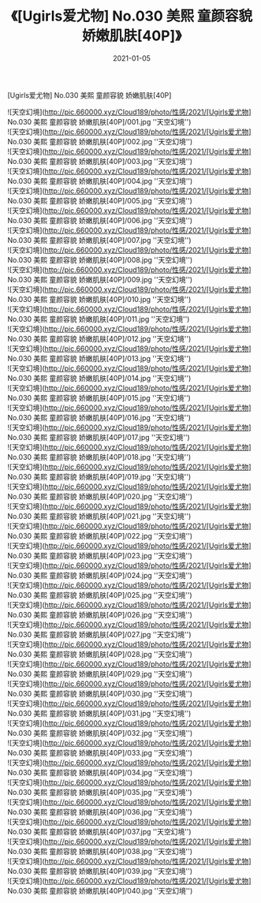 ﻿---
layout: post
title:  《[Ugirls爱尤物] No.030 美熙 童颜容貌 娇嫩肌肤[40P]》
date:   2021-01-05
img: http://pic.660000.xyz/Cloud189/photo/性感/2021/[Ugirls爱尤物] No.030 美熙 童颜容貌 娇嫩肌肤[40P]/000.jpg
categories: [美女, 性感, 泳衣]
---

[Ugirls爱尤物] No.030 美熙 童颜容貌 娇嫩肌肤[40P]



![天空幻境](http://pic.660000.xyz/Cloud189/photo/性感/2021/[Ugirls爱尤物] No.030 美熙 童颜容貌 娇嫩肌肤[40P]/001.jpg ''天空幻境'') <br>
![天空幻境](http://pic.660000.xyz/Cloud189/photo/性感/2021/[Ugirls爱尤物] No.030 美熙 童颜容貌 娇嫩肌肤[40P]/002.jpg ''天空幻境'') <br>
![天空幻境](http://pic.660000.xyz/Cloud189/photo/性感/2021/[Ugirls爱尤物] No.030 美熙 童颜容貌 娇嫩肌肤[40P]/003.jpg ''天空幻境'') <br>
![天空幻境](http://pic.660000.xyz/Cloud189/photo/性感/2021/[Ugirls爱尤物] No.030 美熙 童颜容貌 娇嫩肌肤[40P]/004.jpg ''天空幻境'') <br>
![天空幻境](http://pic.660000.xyz/Cloud189/photo/性感/2021/[Ugirls爱尤物] No.030 美熙 童颜容貌 娇嫩肌肤[40P]/005.jpg ''天空幻境'') <br>
![天空幻境](http://pic.660000.xyz/Cloud189/photo/性感/2021/[Ugirls爱尤物] No.030 美熙 童颜容貌 娇嫩肌肤[40P]/006.jpg ''天空幻境'') <br>
![天空幻境](http://pic.660000.xyz/Cloud189/photo/性感/2021/[Ugirls爱尤物] No.030 美熙 童颜容貌 娇嫩肌肤[40P]/007.jpg ''天空幻境'') <br>
![天空幻境](http://pic.660000.xyz/Cloud189/photo/性感/2021/[Ugirls爱尤物] No.030 美熙 童颜容貌 娇嫩肌肤[40P]/008.jpg ''天空幻境'') <br>
![天空幻境](http://pic.660000.xyz/Cloud189/photo/性感/2021/[Ugirls爱尤物] No.030 美熙 童颜容貌 娇嫩肌肤[40P]/009.jpg ''天空幻境'') <br>
![天空幻境](http://pic.660000.xyz/Cloud189/photo/性感/2021/[Ugirls爱尤物] No.030 美熙 童颜容貌 娇嫩肌肤[40P]/010.jpg ''天空幻境'') <br>
![天空幻境](http://pic.660000.xyz/Cloud189/photo/性感/2021/[Ugirls爱尤物] No.030 美熙 童颜容貌 娇嫩肌肤[40P]/011.jpg ''天空幻境'') <br>
![天空幻境](http://pic.660000.xyz/Cloud189/photo/性感/2021/[Ugirls爱尤物] No.030 美熙 童颜容貌 娇嫩肌肤[40P]/012.jpg ''天空幻境'') <br>
![天空幻境](http://pic.660000.xyz/Cloud189/photo/性感/2021/[Ugirls爱尤物] No.030 美熙 童颜容貌 娇嫩肌肤[40P]/013.jpg ''天空幻境'') <br>
![天空幻境](http://pic.660000.xyz/Cloud189/photo/性感/2021/[Ugirls爱尤物] No.030 美熙 童颜容貌 娇嫩肌肤[40P]/014.jpg ''天空幻境'') <br>
![天空幻境](http://pic.660000.xyz/Cloud189/photo/性感/2021/[Ugirls爱尤物] No.030 美熙 童颜容貌 娇嫩肌肤[40P]/015.jpg ''天空幻境'') <br>
![天空幻境](http://pic.660000.xyz/Cloud189/photo/性感/2021/[Ugirls爱尤物] No.030 美熙 童颜容貌 娇嫩肌肤[40P]/016.jpg ''天空幻境'') <br>
![天空幻境](http://pic.660000.xyz/Cloud189/photo/性感/2021/[Ugirls爱尤物] No.030 美熙 童颜容貌 娇嫩肌肤[40P]/017.jpg ''天空幻境'') <br>
![天空幻境](http://pic.660000.xyz/Cloud189/photo/性感/2021/[Ugirls爱尤物] No.030 美熙 童颜容貌 娇嫩肌肤[40P]/018.jpg ''天空幻境'') <br>
![天空幻境](http://pic.660000.xyz/Cloud189/photo/性感/2021/[Ugirls爱尤物] No.030 美熙 童颜容貌 娇嫩肌肤[40P]/019.jpg ''天空幻境'') <br>
![天空幻境](http://pic.660000.xyz/Cloud189/photo/性感/2021/[Ugirls爱尤物] No.030 美熙 童颜容貌 娇嫩肌肤[40P]/020.jpg ''天空幻境'') <br>
![天空幻境](http://pic.660000.xyz/Cloud189/photo/性感/2021/[Ugirls爱尤物] No.030 美熙 童颜容貌 娇嫩肌肤[40P]/021.jpg ''天空幻境'') <br>
![天空幻境](http://pic.660000.xyz/Cloud189/photo/性感/2021/[Ugirls爱尤物] No.030 美熙 童颜容貌 娇嫩肌肤[40P]/022.jpg ''天空幻境'') <br>
![天空幻境](http://pic.660000.xyz/Cloud189/photo/性感/2021/[Ugirls爱尤物] No.030 美熙 童颜容貌 娇嫩肌肤[40P]/023.jpg ''天空幻境'') <br>
![天空幻境](http://pic.660000.xyz/Cloud189/photo/性感/2021/[Ugirls爱尤物] No.030 美熙 童颜容貌 娇嫩肌肤[40P]/024.jpg ''天空幻境'') <br>
![天空幻境](http://pic.660000.xyz/Cloud189/photo/性感/2021/[Ugirls爱尤物] No.030 美熙 童颜容貌 娇嫩肌肤[40P]/025.jpg ''天空幻境'') <br>
![天空幻境](http://pic.660000.xyz/Cloud189/photo/性感/2021/[Ugirls爱尤物] No.030 美熙 童颜容貌 娇嫩肌肤[40P]/026.jpg ''天空幻境'') <br>
![天空幻境](http://pic.660000.xyz/Cloud189/photo/性感/2021/[Ugirls爱尤物] No.030 美熙 童颜容貌 娇嫩肌肤[40P]/027.jpg ''天空幻境'') <br>
![天空幻境](http://pic.660000.xyz/Cloud189/photo/性感/2021/[Ugirls爱尤物] No.030 美熙 童颜容貌 娇嫩肌肤[40P]/028.jpg ''天空幻境'') <br>
![天空幻境](http://pic.660000.xyz/Cloud189/photo/性感/2021/[Ugirls爱尤物] No.030 美熙 童颜容貌 娇嫩肌肤[40P]/029.jpg ''天空幻境'') <br>
![天空幻境](http://pic.660000.xyz/Cloud189/photo/性感/2021/[Ugirls爱尤物] No.030 美熙 童颜容貌 娇嫩肌肤[40P]/030.jpg ''天空幻境'') <br>
![天空幻境](http://pic.660000.xyz/Cloud189/photo/性感/2021/[Ugirls爱尤物] No.030 美熙 童颜容貌 娇嫩肌肤[40P]/031.jpg ''天空幻境'') <br>
![天空幻境](http://pic.660000.xyz/Cloud189/photo/性感/2021/[Ugirls爱尤物] No.030 美熙 童颜容貌 娇嫩肌肤[40P]/032.jpg ''天空幻境'') <br>
![天空幻境](http://pic.660000.xyz/Cloud189/photo/性感/2021/[Ugirls爱尤物] No.030 美熙 童颜容貌 娇嫩肌肤[40P]/033.jpg ''天空幻境'') <br>
![天空幻境](http://pic.660000.xyz/Cloud189/photo/性感/2021/[Ugirls爱尤物] No.030 美熙 童颜容貌 娇嫩肌肤[40P]/034.jpg ''天空幻境'') <br>
![天空幻境](http://pic.660000.xyz/Cloud189/photo/性感/2021/[Ugirls爱尤物] No.030 美熙 童颜容貌 娇嫩肌肤[40P]/035.jpg ''天空幻境'') <br>
![天空幻境](http://pic.660000.xyz/Cloud189/photo/性感/2021/[Ugirls爱尤物] No.030 美熙 童颜容貌 娇嫩肌肤[40P]/036.jpg ''天空幻境'') <br>
![天空幻境](http://pic.660000.xyz/Cloud189/photo/性感/2021/[Ugirls爱尤物] No.030 美熙 童颜容貌 娇嫩肌肤[40P]/037.jpg ''天空幻境'') <br>
![天空幻境](http://pic.660000.xyz/Cloud189/photo/性感/2021/[Ugirls爱尤物] No.030 美熙 童颜容貌 娇嫩肌肤[40P]/038.jpg ''天空幻境'') <br>
![天空幻境](http://pic.660000.xyz/Cloud189/photo/性感/2021/[Ugirls爱尤物] No.030 美熙 童颜容貌 娇嫩肌肤[40P]/039.jpg ''天空幻境'') <br>
![天空幻境](http://pic.660000.xyz/Cloud189/photo/性感/2021/[Ugirls爱尤物] No.030 美熙 童颜容貌 娇嫩肌肤[40P]/040.jpg ''天空幻境'') <br>